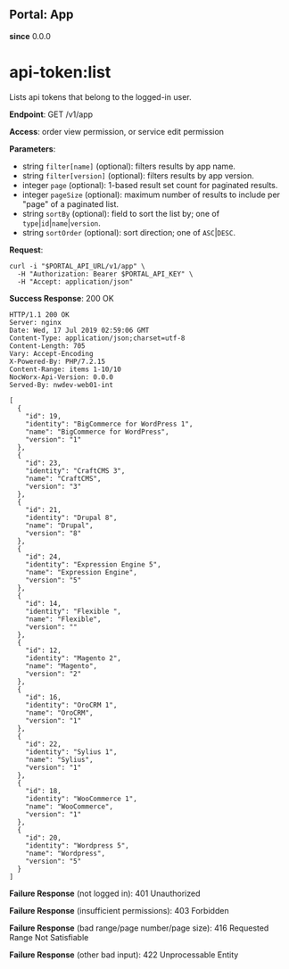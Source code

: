 Portal: App
-----------

**since** 0.0.0

api-token:list
==============

Lists api tokens that belong to the logged-in user.

**Endpoint**:  GET /v1/app

**Access**: order view permission, or service edit permission

**Parameters**:
- string `filter[name]` (optional): filters results by app name.
- string `filter[version]` (optional): filters results by app version.
- integer `page` (optional): 1-based result set count for paginated results.
- integer `pageSize` (optional): maximum number of results to include per "page" of a paginated list.
- string `sortBy` (optional): field to sort the list by; one of `type`|`id`|`name`|`version`.
- string `sortOrder` (optional): sort direction; one of `ASC`|`DESC`.

**Request**:
```
curl -i "$PORTAL_API_URL/v1/app" \
  -H "Authorization: Bearer $PORTAL_API_KEY" \
  -H "Accept: application/json"
```

**Success Response**: 200 OK
```
HTTP/1.1 200 OK
Server: nginx
Date: Wed, 17 Jul 2019 02:59:06 GMT
Content-Type: application/json;charset=utf-8
Content-Length: 705
Vary: Accept-Encoding
X-Powered-By: PHP/7.2.15
Content-Range: items 1-10/10
NocWorx-Api-Version: 0.0.0
Served-By: nwdev-web01-int

[
  {
    "id": 19,
    "identity": "BigCommerce for WordPress 1",
    "name": "BigCommerce for WordPress",
    "version": "1"
  },
  {
    "id": 23,
    "identity": "CraftCMS 3",
    "name": "CraftCMS",
    "version": "3"
  },
  {
    "id": 21,
    "identity": "Drupal 8",
    "name": "Drupal",
    "version": "8"
  },
  {
    "id": 24,
    "identity": "Expression Engine 5",
    "name": "Expression Engine",
    "version": "5"
  },
  {
    "id": 14,
    "identity": "Flexible ",
    "name": "Flexible",
    "version": ""
  },
  {
    "id": 12,
    "identity": "Magento 2",
    "name": "Magento",
    "version": "2"
  },
  {
    "id": 16,
    "identity": "OroCRM 1",
    "name": "OroCRM",
    "version": "1"
  },
  {
    "id": 22,
    "identity": "Sylius 1",
    "name": "Sylius",
    "version": "1"
  },
  {
    "id": 18,
    "identity": "WooCommerce 1",
    "name": "WooCommerce",
    "version": "1"
  },
  {
    "id": 20,
    "identity": "Wordpress 5",
    "name": "Wordpress",
    "version": "5"
  }
]
```

**Failure Response** (not logged in): 401 Unauthorized

**Failure Response** (insufficient permissions): 403 Forbidden

**Failure Response** (bad range/page number/page size): 416 Requested Range Not Satisfiable

**Failure Response** (other bad input): 422 Unprocessable Entity
